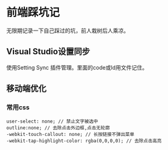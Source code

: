 # 前端踩坑记
无限期记录一下自己踩过的坑，前人栽树后人乘凉。

## Visual Studio设置同步
使用Setting Sync 插件管理。里面的code或Id用文件记住。

## 移动端优化
### 常用css
```javascrip
user-select: none; // 禁止文字被选中
outline:none; // 去除点击外边框,点击无轮廓
-webkit-touch-callout: none; // 长按链接不弹出菜单
-webkit-tap-highlight-color: rgba(0,0,0,0); // 去除点击高亮
```
